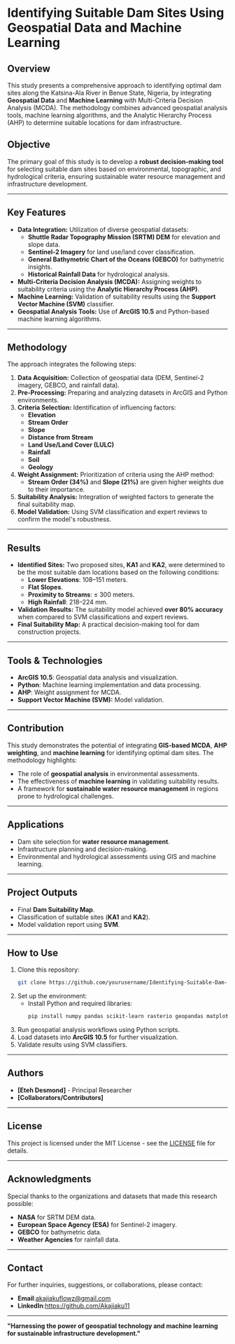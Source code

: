 # Identifying Suitable Dam Sites Using Geospatial Data and Machine Learning

## Overview
This study presents a comprehensive approach to identifying optimal dam sites along the Katsina-Ala River in Benue State, Nigeria, by integrating **Geospatial Data** and **Machine Learning** with Multi-Criteria Decision Analysis (MCDA). The methodology combines advanced geospatial analysis tools, machine learning algorithms, and the Analytic Hierarchy Process (AHP) to determine suitable locations for dam infrastructure.

## Objective
The primary goal of this study is to develop a **robust decision-making tool** for selecting suitable dam sites based on environmental, topographic, and hydrological criteria, ensuring sustainable water resource management and infrastructure development.

---

## Key Features
- **Data Integration:** Utilization of diverse geospatial datasets:
  - **Shuttle Radar Topography Mission (SRTM) DEM** for elevation and slope data.
  - **Sentinel-2 Imagery** for land use/land cover classification.
  - **General Bathymetric Chart of the Oceans (GEBCO)** for bathymetric insights.
  - **Historical Rainfall Data** for hydrological analysis.
- **Multi-Criteria Decision Analysis (MCDA):** Assigning weights to suitability criteria using the **Analytic Hierarchy Process (AHP)**.
- **Machine Learning:** Validation of suitability results using the **Support Vector Machine (SVM)** classifier.
- **Geospatial Analysis Tools:** Use of **ArcGIS 10.5** and Python-based machine learning algorithms.

---

## Methodology
The approach integrates the following steps:
1. **Data Acquisition:** Collection of geospatial data (DEM, Sentinel-2 imagery, GEBCO, and rainfall data).
2. **Pre-Processing:** Preparing and analyzing datasets in ArcGIS and Python environments.
3. **Criteria Selection:** Identification of influencing factors:
   - **Elevation**
   - **Stream Order**
   - **Slope**
   - **Distance from Stream**
   - **Land Use/Land Cover (LULC)**
   - **Rainfall**
   - **Soil**
   - **Geology**
4. **Weight Assignment:** Prioritization of criteria using the AHP method:
   - **Stream Order (34%)** and **Slope (21%)** are given higher weights due to their importance.
5. **Suitability Analysis:** Integration of weighted factors to generate the final suitability map.
6. **Model Validation:** Using SVM classification and expert reviews to confirm the model's robustness.

---

## Results
- **Identified Sites:** Two proposed sites, **KA1** and **KA2**, were determined to be the most suitable dam locations based on the following conditions:
  - **Lower Elevations**: 108–151 meters.
  - **Flat Slopes**.
  - **Proximity to Streams**: ≤ 300 meters.
  - **High Rainfall**: 218–224 mm.
- **Validation Results:** The suitability model achieved **over 80% accuracy** when compared to SVM classifications and expert reviews.
- **Final Suitability Map:** A practical decision-making tool for dam construction projects.

---

## Tools & Technologies
- **ArcGIS 10.5**: Geospatial data analysis and visualization.
- **Python**: Machine learning implementation and data processing.
- **AHP**: Weight assignment for MCDA.
- **Support Vector Machine (SVM):** Model validation.

---

## Contribution
This study demonstrates the potential of integrating **GIS-based MCDA**, **AHP weighting**, and **machine learning** for identifying optimal dam sites. The methodology highlights:
- The role of **geospatial analysis** in environmental assessments.
- The effectiveness of **machine learning** in validating suitability results.
- A framework for **sustainable water resource management** in regions prone to hydrological challenges.

---

## Applications
- Dam site selection for **water resource management**.
- Infrastructure planning and decision-making.
- Environmental and hydrological assessments using GIS and machine learning.

---

## Project Outputs
- Final **Dam Suitability Map**.
- Classification of suitable sites (**KA1** and **KA2**).
- Model validation report using **SVM**.

---

## How to Use
1. Clone this repository:
   ```bash
   git clone https://github.com/yourusername/Identifying-Suitable-Dam-Sites-Using-Geospatial-Data-and-ML.git
   ```
2. Set up the environment:
   - Install Python and required libraries:
     ```bash
     pip install numpy pandas scikit-learn rasterio geopandas matplotlib
     ```
3. Run geospatial analysis workflows using Python scripts.
4. Load datasets into **ArcGIS 10.5** for further visualization.
5. Validate results using SVM classifiers.

---

## Authors
- **[Eteh Desmond]** - Principal Researcher
- **[Collaborators/Contributors]**

---

## License
This project is licensed under the MIT License - see the [LICENSE](LICENSE) file for details.

---

## Acknowledgments
Special thanks to the organizations and datasets that made this research possible:
- **NASA** for SRTM DEM data.
- **European Space Agency (ESA)** for Sentinel-2 imagery.
- **GEBCO** for bathymetric data.
- **Weather Agencies** for rainfall data.

---

## Contact
For further inquiries, suggestions, or collaborations, please contact:
- **Email**:akajiakuflowz@gmail.com 
- **LinkedIn**:https://github.com/Akajiaku11  

---

**"Harnessing the power of geospatial technology and machine learning for sustainable infrastructure development."**

